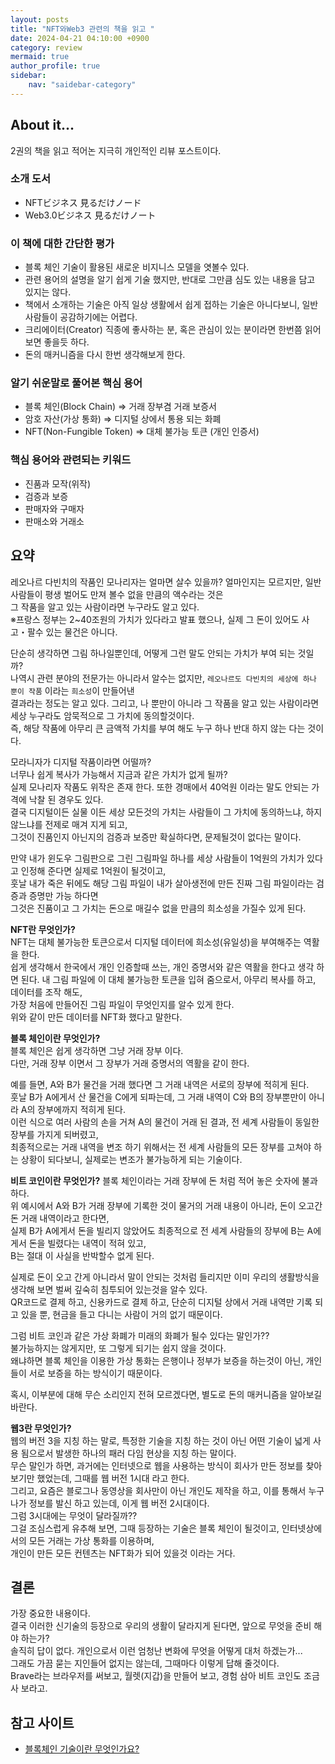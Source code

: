 ```yaml
---
layout: posts
title: "NFT와Web3 관련의 책을 읽고 "
date: 2024-04-21 04:10:00 +0900
category: review
mermaid: true
author_profile: true
sidebar:
    nav: "saidebar-category"
---
```


## About it...

2권의 책을 읽고 적어논 지극히 개인적인 리뷰 포스트이다.


### 소개 도서

- NFTビジネス 見るだけノード
- Web3.0ビジネス 見るだけノート


### 이 책에 대한 간단한 평가

- 블록 체인 기술이 활용된 새로운 비지니스 모델을 엿볼수 있다.
- 관련 용어의 설명을 알기 쉽게 기술 했지만, 반대로 그만큼 심도 있는 내용을 담고 있지는 않다.
- 책에서 소개하는 기술은 아직 일상 생활에서 쉽게 접하는 기술은 아니다보니, 일반 사람들이 공감하기에는 어렵다.
- 크리에이터(Creator) 직종에 좋사하는 분, 혹은 관심이 있는 분이라면 한번쯤 읽어 보면 좋을듯 하다.
- 돈의 매커니즘을 다시 한번 생각해보게 한다.


### 알기 쉬운말로 풀어본 핵심 용어 

- 블록 체인(Block Chain) ⇒ 거래 장부겸 거래 보증서
- 암호 자산(가상 통화) ⇒ 디지털 상에서 통용 되는 화폐 
- NFT(Non-Fungible Token) ⇒ 대체 불가능 토큰 (개인 인증서)


### 핵심 용어와 관련되는 키워드

- 진품과 모작(위작)
- 검증과 보증
- 판매자와 구매자
- 판매소와 거래소


## 요약

레오나르 다빈치의 작품인 모나리자는 얼마면 살수 있을까?
얼마인지는 모르지만, 일반 사람들이 평생 벌어도 만져 볼수 없을 만큼의 액수라는 것은  
그 작품을 알고 있는 사람이라면 누구라도 알고 있다.  
※프랑스 정부는 2~40조원의 가치가 있다라고 발표 했으나, 실제 그 돈이 있어도 사고・팔수 있는 물건은 아니다.  
  
단순히 생각하면 그림 하나일뿐인데, 어떻게 그런 말도 안되는 가치가 부여 되는 것일까?  
나역시 관련 분야의 전문가는 아니라서 알수는 없지만, `레오나르도 다빈치의 세상에 하나 뿐이 작품` 이라는 `희소성`이 만들어낸  
결과라는 정도는 알고 있다. 그리고, 나 뿐만이 아니라 그 작품을 알고 있는 사람이라면 세상 누구라도 암묵적으로 그 가치에 동의할것이다.  
즉, 해당 작품에 아무리 큰 금액적 가치를 부여 해도 누구 하나 반대 하지 않는 다는 것이다.  
  
모라니자가 디지털 작품이라면 어떨까?  
너무나 쉽게 복사가 가능해서 지금과 같은 가치가 없게 될까?  
실제 모나리자 작품도 위작은 존재 한다. 또한 경매에서 40억원 이라는 말도 안되는 가격에 낙찰 된 경우도 있다.  
결국 디지털이든 실물 이든 세상 모든것의 가치는 사람들이 그 가치에 동의하느냐, 하지 않느냐를 전제로 매겨 지게 되고,  
그것이 진품인지 아닌지의 검증과 보증만 확실하다면, 문제될것이 없다는 말이다.  
  
만약 내가 윈도우 그림판으로 그린 그림파일 하나를 세상 사람들이 1억원의 가치가 있다고 인정해 준다면 실제로 1억원이 될것이고,  
훗날 내가 죽은 뒤에도 해당 그림 파일이 내가 살아생전에 만든 진짜 그림 파일이라는 검증과 증명만 가능 하다면  
그것은 진품이고 그 가치는 돈으로 매길수 없을 만큼의 희소성을 가질수 있게 된다.  
  
**NFT란 무엇인가?**  
NFT는 대체 불가능한 토큰으로서 디지털 데이터에 희소성(유일성)을 부여해주는 역활을 한다.  
쉽게 생각해서 한국에서 개인 인증할때 쓰는, 개인 증명서와 같은 역활을 한다고 생각 하면 된다.
내 그림 파일에 이 대체 불가능한 토큰을 입혀 줌으로서, 아무리 복사를 하고, 데이터를 조작 해도,  
가장 처음에 만들어진 그림 파일이 무엇인지를 알수 있게 한다.  
위와 같이 만든 데이터를 NFT화 했다고 말한다.  
  
**블록 체인이란 무엇인가?**  
블록 체인은 쉽게 생각하면 그냥 거래 장부 이다.  
다만, 거래 장부 이면서 그 장부가 거래 증명서의 역활을 같이 한다.  
  
예를 들면, A와 B가 물건을 거래 했다면 그 거래 내역은 서로의 장부에 적히게 된다.  
훗날 B가 A에게서 산 물건을 C에게 되파는데, 그 거래 내역이 C와 B의 장부뿐만이 아니라 A의 장부에까지 적히게 된다.  
이런 식으로 여러 사람의 손을 거쳐 A의 물건이 거래 된 결과, 전 세계 사람들이 동일한 장부를 가지게 되버렸고,  
최종적으로는 거래 내역을 변조 하기 위해서는 전 세계 사람들의 모든 장부를 고쳐야 하는 상황이 되다보니, 실제로는 변조가 불가능하게 되는 기술이다.  
  
**비트 코인이란 무엇인가?**
블록 체인이라는 거래 장부에 돈 처럼 적어 놓은 숫자에 불과 하다.  
위 예시에서 A와 B가 거래 장부에 기록한 것이 물거의 거래 내용이 아니라, 돈이 오고간 돈 거래 내역이라고 한다면,  
실제 B가 A에게서 돈을 빌리지 않았어도 최종적으로 전 세계 사람들의 장부에 B는 A에게서 돈을 빌렸다는 내역이 적혀 있고,  
B는 절대 이 사실을 반박할수 없게 된다.  
  
실제로 돈이 오고 간게 아니라서 말이 안되는 것처럼 들리지만 이미 우리의 생활방식을 생각해 보면 벌써 깊숙히 침투되어 있는것을 알수 있다.  
QR코드로 결제 하고, 신용카드로 결제 하고, 단순히 디지털 상에서 거래 내역만 기록 되고 있을 뿐, 현금을 들고 다니는 사람이 거의 없기 때문이다.  
  
그럼 비트 코인과 같은 가상 화폐가 미래의 화폐가 될수 있다는 말인가??  
불가능하지는 않게지만, 또 그렇게 되기는 쉽지 않을 것이다.  
왜냐하면 블록 체인을 이용한 가상 통화는 은행이나 정부가 보증을 하는것이 아닌, 개인들이 서로 보증을 하는 방식이기 때문이다.  
  
혹시, 이부분에 대해 무슨 소리인지 전혀 모르겠다면, 별도로 돈의 매커니즘을 알아보길 바란다.  
  

**웹3란 무엇인가?**  
웹의 버전 3을 지칭 하는 말로, 특정한 기술을 지칭 하는 것이 아닌 어떤 기술이 넓게 사용 됨으로서 발생한 하나의 패러 다임 현상을 지칭 하는 말이다.  
무슨 말인가 하면, 과거에는 인터넷으로 웹을 사용하는 방식이 회사가 만든 정보를 찾아 보기만 했었는데, 그때를 웹 버전 1시대 라고 한다.  
그리고, 요즘은 블로그나 동영상을 회사만이 아닌 개인도 제작을 하고, 이를 통해서 누구나가 정보를 발신 하고 있는데, 이게 웹 버전 2시대이다.  
그럼 3시대에는 무엇이 달라질까??  
그걸 조심스럽게 유추해 보면, 그때 등장하는 기술은 블록 체인이 될것이고, 인터넷상에서의 모든 거래는 가상 통화를 이용하며,  
개인이 만든 모든 컨텐츠는 NFT화가 되어 있을것 이라는 거다.  

## 결론

가장 중요한 내용이다.  
결국 이러한 신기술의 등장으로 우리의 생활이 달라지게 된다면, 앞으로 무엇을 준비 해야 하는가?  
솔직히 답이 없다. 개인으로서 이런 엄청난 변화에 무엇을 어떻게 대처 하겠는가...  
그래도 가끔 묻는 지인들어 없지는 않는데, 그때마다 이렇게 답해 줄것이다.  
Brave라는 브라우저를 써보고, 월렛(지갑)을 만들어 보고, 경험 삼아 비트 코인도 조금 사 보라고.  

## 참고 사이트

- [블록체인 기술이란 무엇인가요?](https://aws.amazon.com/ko/what-is/blockchain/?aws-products-all.sort-by=item.additionalFields.productNameLowercase&aws-products-all.sort-order=asc)